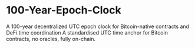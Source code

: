 # 100-Year-Epoch-Clock
A 100-year decentralized UTC epoch clock for Bitcoin-native contracts and DeFi time coordination A standardised UTC time anchor for Bitcoin contracts, no oracles, fully on-chain.

